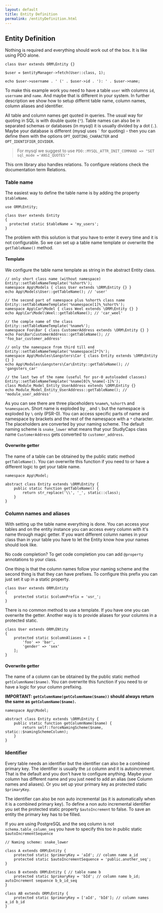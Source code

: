 ```yaml
---
layout: default
title: Entity Definition
permalink: /entityDefinition.html
---
```

## Entity Definition

Nothing is required and everything should work out of the box. It is like using PDO alone.

```php?start_inline=true
class User extends ORM\Entity {}

$user = $entityManager->fetch(User::class, 1);

echo $user->username . ' (' . $user->id . '): ' . $user->name;
```

To make this example work you need to have a table `user` with columns `id`, `username` and `name`. And maybe that is
different in your system. In further description we show how to setup differnt table name, column names, column 
aliases and identifier.

All table and column names get quoted in queries. The usual way for quoting in SQL is with double quote (`"`).
Table names can also be in separated schemas or databases (in mysql) it is usually divided by a dot (`.`). Maybe your
database is different (mysql uses `` ` `` for quoting) - then you can define them with the options 
`OPT_QUOTING_CHARACTER` and `OPT_IDENTIFIER_DIVIDER`.

> For mysql we suggest to use `PDO::MYSQL_ATTR_INIT_COMMAND => "SET sql_mode ='ANSI_QUOTES'"`

This orm library also handles relations. To configure relations check the documentation term Relations.

### Table name

The easiest way to define the table name is by adding the property `$tableName`.

```php?start_inline=true
use ORM\Entity;

class User extends Entity
{
  protected static $tableName = 'my_users';
}
```

The problem with this solution is that you have to enter it every time and it is not configurable. So we can set up
a table name template or overwrite the `getTableName()` method.

#### Template

We configure the table name template as string in the abstract Entity class.

```php?start_inline=true
// only short class name (without namespace)
Entity::setTableNameTemplate('%short%'); 
namespace App\Models { class User extends \ORM\Entity {} }
echo App\Models\User::getTableName(); // 'user'

// the second part of namespace plus %short% class name
Entity::setTableNameTemplate('%namespace[1]%_%short%');
namespace App\Car\Model { class Weel extends \ORM\Entity {} }
echo App\Car\Model\Weel::getTableName(); // 'car_weel'

// the comple name of the class
Entity::setTableNameTemplate('%name%');
namespace Foo\Bar { class CustomerAddress extends \ORM\Entity {} }
echo Foo\Bar\CustomerAddress::getTableName(); // 'foo_bar_customer_address'

// only the namespace from third till end
Entity::setTableNameTemplate('%namespace[2*]%');
namespace App\Modules\Gangsters\Car { class Entity extends \ORM\Entity {} }
echo App\Modules\Gangsters\Car\Entity::getTableName(); // 'gangsters_car'

// the last two of the name (useful for psr-0 autoloaded classes)
Entity::setTableNameTemplate('%name[0]%_%name[-1]%');
class Module_Model_Entity_UserAddress extends \ORM\Entity {}
echo Module_Model_Entity_UserAddress::getTableName(); // 'module_user_address'
```

As you can see there are three placeholders `%name%`, `%short%` and `%namespace%`. Short name is exploded by `_` and `\`
but the namespace is exploded by `\` only (PSR-0). You can access specific parts of name and namespace by brackets and
the rest of the namespace with a `*` character. The placeholders are converted by your naming scheme. The default
naming scheme is `snake_lower` what means that your StudlyCaps class name `CustomerAddress` gets converted to
`customer_address`.

#### Overwrite getter

The name of a table can be obtained by the public static method `getTableName()`. You can overwrite this function if you
need to or have a different logic to get your table name. 

```php?start_inline=true
namespace App\Model;

abstract class Entity extends \ORM\Entity {
    public static function getTableName() {
        return str_replace('\\', '_', static::class);
    }
}
```

### Column names and aliases

With setting up the table name everything is done. You can access your tables and on the entity instance you can access
every column with it's name through magic getter. If you want different column names in your class than in your table 
you have to let the Entity know how your names should look like.

No code completion? To get code completion you can add `@property` annotations to your class.

One thing is that the column names follow your naming scheme and the second thing is that they can have prefixes. To
configure this prefix you can just set it up in a static property.

```php?start_inline=true
class User extends ORM\Entity 
{
    protected static $columnPrefix = 'usr_'; 
}
```

There is no common method to use a template. If you have one you can overwrite the getter. Another way is to provide
aliases for your columns in a protected static.
 
```php?start_inline=true
class User extends ORM\ENtity
{
    protected static $columnAliases = [
        'foo' => 'bar',
        'gender' => 'sex'
    ];
}
```

#### Overwrite getter

The name of a column can be obtained by the public static method `getColumnName($name)`. You can overwrite this function
if you need to or have a logic for your column prefixing.

**IMPORTANT: `getColumnName(getColumnName($name))` should always return the same as `getColumnName($name)`.**

```php?start_inline=true
namespace App\Model;

abstract class Entity extends \ORM\Entity {
    public static function getColumnName($name) {
        return self::forceNamingScheme($name, static::$namingSchemeColumn);
    }
}
```

### Identifier

Every table needs an identifier but the identifier can also be a combined primary key. The identifier is usually the 
`id` column and it is autoincrement. That is the default and you don't have to configure anything. Maybe your column
has different name and you just need to add an alias (see Column names and aliases). Or you set up your primary key
as protected static `$primaryKey`.

The identifier can also be non auto incremental (as it is automatically when it is a combined primary key). To define
a non auto incremental identifier you set the protected static property `$autoIncrement` to false. To save an entity the
primary key has to be filled.

If you are using PostgreSQL and the seq column is not `schema.table_column_seq` you have to specify this too in public
static `$autoIncrementSequence`

```php?start_inline=true
// Naming scheme: snake_lower

class A extends ORM\Entity {
    protected static $primaryKey = 'aId'; // column name a_id
    protected static $autoIncrementSequence = 'public.another_seq';
}

class B extends ORM\Entity { // table name b
    protected static $primaryKey = 'bId'; // column name b_id; autoIncrement sequence b_b_id_seq
}

class AB extends ORM\Entity {
    protected static $primaryKey = ['aId', 'bId']; // column names a_id b_id
}
```
